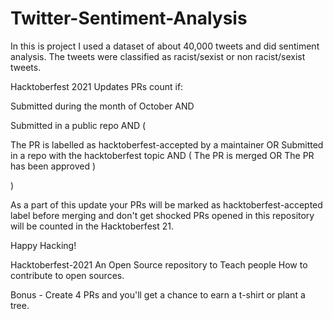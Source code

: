 # Twitter-Sentiment-Analysis
In this is project I used a dataset of about 40,000 tweets and did sentiment analysis. The tweets were classified as racist/sexist or non racist/sexist tweets.


Hacktoberfest 2021 Updates PRs count if:

Submitted during the month of October AND

Submitted in a public repo AND (

The PR is labelled as hacktoberfest-accepted by a maintainer OR Submitted in a repo with the hacktoberfest topic AND ( The PR is merged OR The PR has been approved )

)

As a part of this update your PRs will be marked as hacktoberfest-accepted label before merging and don't get shocked PRs opened in this repository will be counted in the Hacktoberfest 21.

Happy Hacking!

Hacktoberfest-2021 An Open Source repository to Teach people How to contribute to open sources.

Bonus - Create 4 PRs and you'll get a chance to earn a t-shirt or plant a tree.
